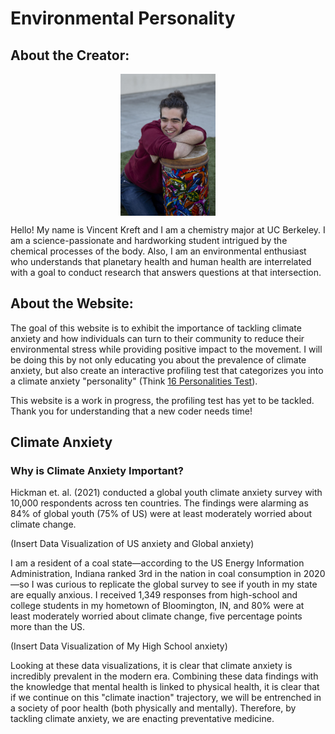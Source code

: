 # Environmental Personality

## About the Creator:

<img src="./Profile Picture.jpeg" style="width:30%; margin:auto; display:block">

Hello! My name is Vincent Kreft and I am a chemistry major at UC Berkeley. I am a science-passionate and hardworking student intrigued by the chemical processes of the body. Also, I am an environmental enthusiast who understands that planetary health and human health are interrelated with a goal to conduct research that answers questions at that intersection.

## About the Website:
The goal of this website is to exhibit the importance of tackling climate anxiety and how individuals can turn to their community to reduce their environmental stress while providing positive impact to the movement. I will be doing this by not only educating you about the prevalence of climate anxiety, but also create an interactive profiling test that categorizes you into a climate anxiety "personality" (Think <a href="https://www.16personalities.com/">16 Personalities Test</a>).

This website is a work in progress, the profiling test has yet to be tackled. Thank you for understanding that a new coder needs time!

## Climate Anxiety

### Why is Climate Anxiety Important?

Hickman et. al. (2021) conducted a global youth climate anxiety survey with 10,000 respondents across ten countries. The findings were alarming as 84% of global youth (75% of US) were at least moderately worried about climate change. 

(Insert Data Visualization of US anxiety and Global anxiety)

I am a resident of a coal state—according to the US Energy Information Administration, Indiana ranked 3rd in the nation in coal consumption in 2020—so I was curious to replicate the global survey to see if youth in my state are equally anxious. I received 1,349 responses from high-school and college students in my hometown of Bloomington, IN, and 80% were at least moderately worried about climate change, five percentage points more than the US. 

(Insert Data Visualization of My High School anxiety)

Looking at these data visualizations, it is clear that climate anxiety is incredibly prevalent in the modern era. Combining these data findings with the knowledge that mental health is linked to physical health, it is clear that if we continue on this "climate inaction" trajectory, we will be entrenched in a society of poor health (both physically and mentally). Therefore, by tackling climate anxiety, we are enacting preventative medicine.
